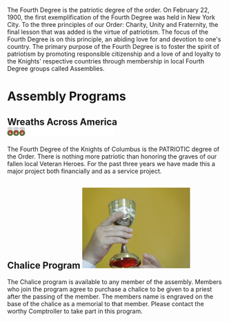 The Fourth Degree is the patriotic degree of the order. On February 22, 1900, the first exemplification of the Fourth Degree was held in New York City. To the three principles of our Order: Charity, Unity and Fraternity, the final lesson that was added is the virtue of patriotism. The focus of the Fourth Degree is on this principle, an abiding love for and devotion to one's country. The primary purpose of the Fourth Degree is to foster the spirit of patriotism by promoting responsible citizenship and a love of and loyalty to the Knights' respective countries through membership in local Fourth Degree groups called Assemblies.

# Assembly Programs
## Wreaths Across America <img src="assets/img/waa.png" width="250">
The Fourth Degree of the Knights of Columbus is the PATRIOTIC degree of the Order. There is nothing more patriotic than honoring the graves of our fallen local Veteran Heroes. For the past three years we have made this a major project both financially and as a service project. 
## Chalice Program <img src="assets/img/chalise2.jpg" width="250">
The Chalice program is available to any member of the assembly. Members who join the program agree to purchase a chalice to be given to a priest after the passing of the member. The members name is engraved on the base of the chalice as a memorial to that member. Please contact the worthy Comptroller to take part in this program.
